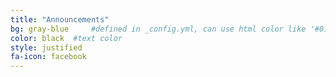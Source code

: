 ```yaml
---
title: "Announcements"
bg: gray-blue     #defined in _config.yml, can use html color like '#010101'
color: black  #text color
style: justified
fa-icon: facebook
---
```

<div id="fb-root"></div>
<script>(function(d, s, id) {
  var js, fjs = d.getElementsByTagName(s)[0];
  if (d.getElementById(id)) return;
  js = d.createElement(s); js.id = id;
  js.src = "//connect.facebook.net/en_US/sdk.js#xfbml=1&appId=152217498206920&version=v2.0";
  fjs.parentNode.insertBefore(js, fjs);
}(document, 'script', 'facebook-jssdk'));</script>
<div style="margin:auto; background-color: whitesmoke;">
<div class="fb-like-box" data-href="https://www.facebook.com/AikidoNova" data-colorscheme="light" data-show-faces="false" data-header="false" data-stream="true" data-show-border="true"></div>
</div>

